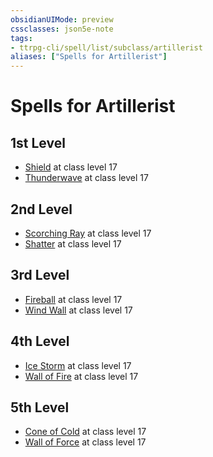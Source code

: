 ```yaml
---
obsidianUIMode: preview
cssclasses: json5e-note
tags:
- ttrpg-cli/spell/list/subclass/artillerist
aliases: ["Spells for Artillerist"]
---
```

# Spells for Artillerist

## 1st Level

- [Shield](2-Mechanics/CLI/spells/shield-xphb.md "XPHB") at class level 17
- [Thunderwave](2-Mechanics/CLI/spells/thunderwave-xphb.md "XPHB") at class level 17

## 2nd Level

- [Scorching Ray](2-Mechanics/CLI/spells/scorching-ray-xphb.md "XPHB") at class level 17
- [Shatter](2-Mechanics/CLI/spells/shatter-xphb.md "XPHB") at class level 17

## 3rd Level

- [Fireball](2-Mechanics/CLI/spells/fireball-xphb.md "XPHB") at class level 17
- [Wind Wall](2-Mechanics/CLI/spells/wind-wall-xphb.md "XPHB") at class level 17

## 4th Level

- [Ice Storm](2-Mechanics/CLI/spells/ice-storm-xphb.md "XPHB") at class level 17
- [Wall of Fire](2-Mechanics/CLI/spells/wall-of-fire-xphb.md "XPHB") at class level 17

## 5th Level

- [Cone of Cold](2-Mechanics/CLI/spells/cone-of-cold-xphb.md "XPHB") at class level 17
- [Wall of Force](2-Mechanics/CLI/spells/wall-of-force-xphb.md "XPHB") at class level 17